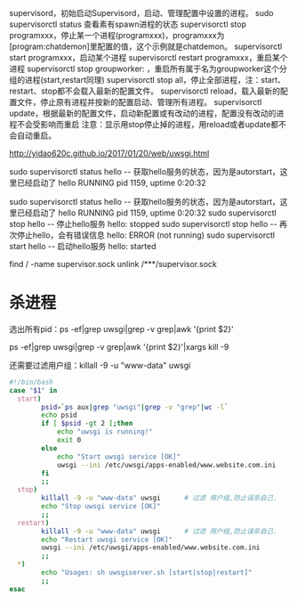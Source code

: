 supervisord，初始启动Supervisord，启动、管理配置中设置的进程。
sudo supervisorctl status  查看素有spawn进程的状态
supervisorctl stop programxxx，停止某一个进程(programxxx)，programxxx为[program:chatdemon]里配置的值，这个示例就是chatdemon。
supervisorctl start programxxx，启动某个进程
supervisorctl restart programxxx，重启某个进程
supervisorctl stop groupworker: ，重启所有属于名为groupworker这个分组的进程(start,restart同理)
supervisorctl stop all，停止全部进程，注：start、restart、stop都不会载入最新的配置文件。
supervisorctl reload，载入最新的配置文件，停止原有进程并按新的配置启动、管理所有进程。
supervisorctl update，根据最新的配置文件，启动新配置或有改动的进程，配置没有改动的进程不会受影响而重启
注意：显示用stop停止掉的进程，用reload或者update都不会自动重启。

http://yidao620c.github.io/2017/01/20/web/uwsgi.html

sudo supervisorctl status hello     -- 获取hello服务的状态，因为是autorstart，这里已经启动了
hello  RUNNING    pid 1159, uptime 0:20:32

sudo supervisorctl status hello     -- 获取hello服务的状态，因为是autorstart，这里已经启动了
hello  RUNNING    pid 1159, uptime 0:20:32
sudo supervisorctl stop hello       -- 停止hello服务
hello: stopped
sudo supervisorctl stop hello       -- 再次停止hello，会有错误信息
hello: ERROR (not running)
sudo supervisorctl start hello      -- 启动hello服务
hello: started

find / -name supervisor.sock
unlink /***/supervisor.sock

# 杀进程
选出所有pid：ps -ef|grep uwsgi|grep -v grep|awk '{print $2}'

ps -ef|grep uwsgi|grep -v grep|awk '{print $2}'|xargs kill -9

还需要过滤用户组：killall -9 -u "www-data" uwsgi
  
  
```bash
#!/bin/bash
case "$1" in
  start)
        psid=`ps aux|grep "uwsgi"|grep -v "grep"|wc -l`
        echo psid
        if [ $psid -gt 2 ];then
            echo "uwsgi is running!"
            exit 0
        else
            echo "Start uwsgi service [OK]"
            uwsgi --ini /etc/uwsgi/apps-enabled/www.website.com.ini
        fi
        ;;
  stop)
        killall -9 -u "www-data" uwsgi      # 过滤 用户组,防止误杀自己.
        echo "Stop uwsgi service [OK]"
        ;;
  restart)
        killall -9 -u "www-data" uwsgi      # 过滤 用户组,防止误杀自己.
        echo "Restart uwsgi service [OK]"
        uwsgi --ini /etc/uwsgi/apps-enabled/www.website.com.ini
        ;;
  *)
        echo "Usages: sh uwsgiserver.sh [start|stop|restart]"
        ;;
esac
```